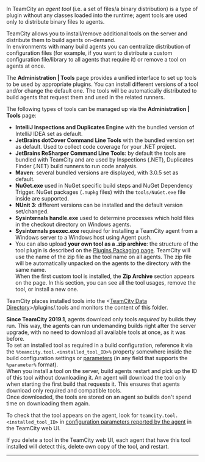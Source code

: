 [//]: # (title: Installing Agent Tools)
[//]: # (auxiliary-id: Installing Agent Tools)
In TeamCity an _agent tool_ (i.e. a set of files/a binary distribution) is a type of plugin without any classes loaded into the runtime; agent tools are used only to distribute binary files to agents.

TeamCity allows you to install/remove additional tools on the server and distribute them to build agents on-demand.   
In environments with many build agents you can centralize distribution of configuration files (for example, if you want to distribute a custom configuration file/library to all agents that require it) or remove a tool on agents at once.

The __Administration | Tools__ page provides a unified interface to set up tools to be used by appropriate plugins. You can install different versions of a tool and/or change the default one. The tools will be automatically distributed to build agents that request them and used in the related runners.

The following types of tools can be managed up via the __Administration | Tools__ page:
* __IntelliJ Inspections and Duplicates Engine__ with the bundled version of IntelliJ IDEA set as default.
* __JetBrains dotCover Command Line Tools__ with the bundled version set as default. Used to collect code coverage for your .NET project.
* __JetBrains ReSharper Command Line Tools__: by default the tools are bundled with TeamCity and are used by Inspections (.NET), Duplicates Finder (.NET) build runners to run code analysis.
* __Maven__: several bundled versions are displayed, with 3.0.5 set as default.
* __NuGet.exe__ used in NuGet specific build steps and NuGet Dependency Trigger. NuGet packages (`.nupkg` files) with the `tools/NuGet.exe` file inside are supported.
* __NUnit 3__: different versions can be installed and the default version set/changed.
* __Sysinternals handle.exe__ used to determine processes which hold files in the checkout directory on Windows agents.
* __Sysinternals psexec.exe__ required for installing a TeamCity agent from a Windows server to a Windows host using Agent push.
* You can also upload __your own tool as a .zip archive__: the structure of the tool plugin is described on the [Plugins Packaging page](https://plugins.jetbrains.com/docs/teamcity/plugins-packaging.html#Tools). TeamCity will use the name of the zip file as the tool name on all agents. The zip file will be automatically unpacked on the agents to the directory with the same name.   
When the first custom tool is installed, the __Zip Archive__ section appears on the page. In this section, you can see all the tool usages, remove the tool, or install a new one.

TeamCity places installed tools into the \<[TeamCity Data Directory](teamcity-data-directory.md)\>\/plugins/.tools and monitors the content of this folder.

__Since TeamCity 2019.1__, agents download only tools _required_ by builds they run. This way, the agents can run undemanding builds right after the server upgrade, with no need to download all available tools at once, as it was before.   
To set an installed tool as required in a build configuration, reference it via the `%teamcity.tool.<installed_tool_ID>%` property somewhere inside the build configuration settings or [parameters](configuring-build-parameters.md) (in any field that supports the `%parameter%` format).   
When you install a tool on the server, build agents restart and pick up the ID of this tool without downloading it. An agent will download the tool only when starting the first build that requests it. This ensures that agents download only required and compatible tools.   
Once downloaded, the tools are stored on an agent so builds don't spend time on downloading them again.

To check that the tool appears on the agent, look for `teamcity.tool.<installed_tool_ID>` in [configuration parameters reported by the agent](predefined-build-parameters.md#Agent+Properties) in the TeamCity web UI.

If you delete a tool in the TeamCity web UI, each agent that have this tool installed will detect this, delete own copy of the tool, and restart.

__ __
